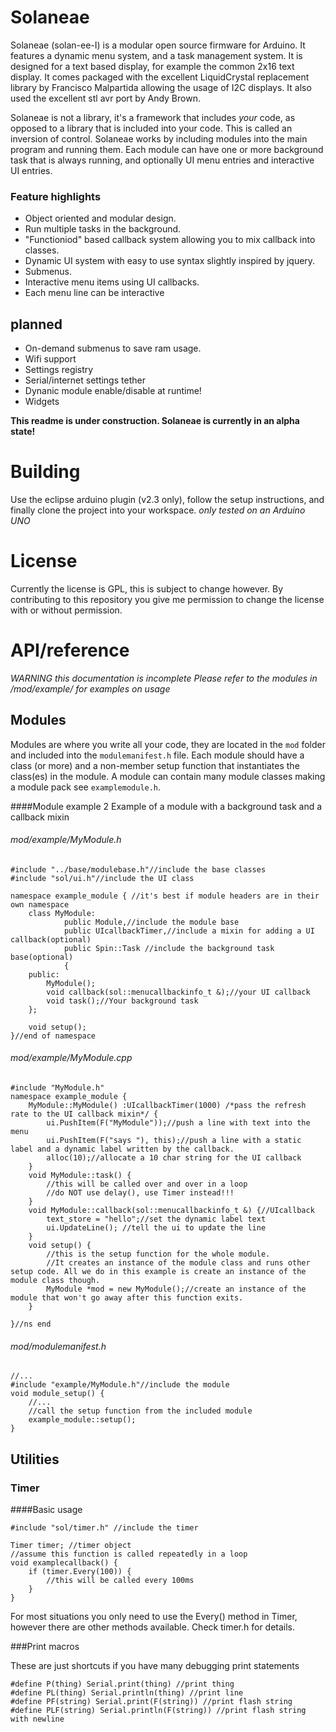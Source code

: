 # Solaneae
Solaneae (solan-ee-I) is a modular open source firmware for Arduino. It features a dynamic menu system, and a task management system. It is designed for a text based display, for example the common 2x16 text display. It comes packaged with the excellent LiquidCrystal replacement library by Francisco Malpartida allowing the usage of I2C displays. It also used the excellent stl avr port by Andy Brown.

Solaneae is not a library, it's a framework that includes _your_ code, as opposed to a library that is included into your code. This is called an inversion of control. Solaneae works by including modules into the main program and running them. Each module can have one or more background task that is always running, and optionally UI menu entries and interactive UI entries.

### Feature highlights

* Object oriented and modular design.
* Run multiple tasks in the background.
* "Functioniod" based callback system allowing you to mix callback into classes.
* Dynamic UI system with easy to use syntax slightly inspired by jquery.
* Submenus.
* Interactive menu items using UI callbacks.
* Each menu line can be interactive

## planned
* On-demand submenus to save ram usage.
* Wifi support
* Settings registry
* Serial/internet settings tether
* Dynanic module enable/disable at runtime!
* Widgets


**This readme is under construction. Solaneae is currently in an alpha state!**

# Building
Use the eclipse arduino plugin (v2.3 only), follow the setup instructions, and finally clone the project into your workspace.
*only tested on an Arduino UNO*

# License 
Currently the license is GPL, this is subject to change however. By contributing to this repository you give me permission to change the license with or without permission.

# API/reference

*WARNING this documentation is incomplete*
*Please refer to the modules in /mod/example/ for examples on usage*

## Modules

Modules are where you write all your code, they are located in the `mod` folder and included into the `modulemanifest.h` file. Each module should have a class (or more) and a non-member setup function that instantiates the class(es) in the module. A module can contain many module classes making a module pack see `examplemodule.h`.

####Module example 2
Example of a module with a background task and a callback mixin
###### mod/example/MyModule.h
	#include "../base/modulebase.h"//include the base classes
	#include "sol/ui.h"//include the UI class
	
	namespace example_module { //it's best if module headers are in their own namespace
		class MyModule:
				public Module,//include the module base
				public UIcallbackTimer,//include a mixin for adding a UI callback(optional)
				public Spin::Task //include the background task base(optional)
				{
		public:
			MyModule();
			void callback(sol::menucallbackinfo_t &);//your UI callback
			void task();//Your background task
		};
	
		void setup();
	}//end of namespace

###### mod/example/MyModule.cpp
	#include "MyModule.h"
	namespace example_module {
		MyModule::MyModule() :UIcallbackTimer(1000) /*pass the refresh rate to the UI callback mixin*/ {
			ui.PushItem(F("MyModule"));//push a line with text into the menu
			ui.PushItem(F("says "), this);//push a line with a static label and a dynamic label written by the callback.
			alloc(10);//allocate a 10 char string for the UI callback
		}
		void MyModule::task() {
			//this will be called over and over in a loop
			//do NOT use delay(), use Timer instead!!!
		}
		void MyModule::callback(sol::menucallbackinfo_t &) {//UIcallback
			text_store = "hello";//set the dynamic label text
			ui.UpdateLine(); //tell the ui to update the line
		}
		void setup() {
			//this is the setup function for the whole module.
			//It creates an instance of the module class and runs other setup code. All we do in this example is create an instance of the module class though.
			MyModule *mod = new MyModule();//create an instance of the module that won't go away after this function exits.
		}

	}//ns end
###### mod/modulemanifest.h
	//...
	#include "example/MyModule.h"//include the module
	void module_setup() {
		//...
		//call the setup function from the included module
		example_module::setup();
	}

## Utilities

### Timer

####Basic usage


	#include "sol/timer.h" //include the timer
	
	Timer timer; //timer object
	//assume this function is called repeatedly in a loop
	void examplecallback() {
		if (timer.Every(100)) {
			//this will be called every 100ms
		}
	}


For most situations you only need to use the Every() method in Timer, however there are other methods available. Check timer.h for details.

###Print macros

These are just shortcuts if you have many debugging print statements

	#define P(thing) Serial.print(thing) //print thing
	#define PL(thing) Serial.println(thing) //print line
	#define PF(string) Serial.print(F(string)) //print flash string
	#define PLF(string) Serial.println(F(string)) //print flash string with newline